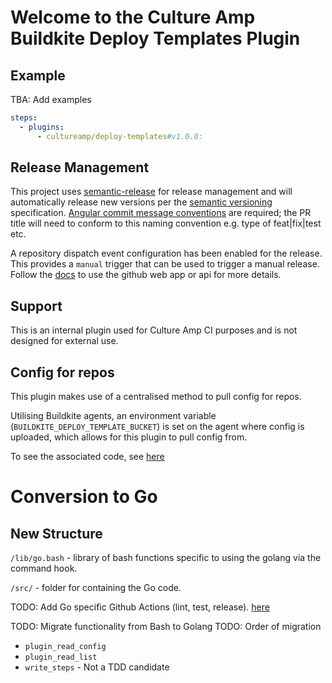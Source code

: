 # Welcome to the Culture Amp Buildkite Deploy Templates Plugin

## Example

TBA: Add examples

```yaml
steps:
  - plugins:
      - cultureamp/deploy-templates#v1.0.0:
```

## Release Management

This project uses [semantic-release](https://github.com/semantic-release/semantic-release) for release management and will automatically release new versions per the [semantic versioning](https://semver.org/) specification. [Angular commit message conventions](https://github.com/angular/angular/blob/master/CONTRIBUTING.md#-commit-message-format) are required; the PR title will need to conform to this naming convention e.g. type of feat|fix|test etc.

A repository dispatch event configuration has been enabled for the release. This provides a `manual` trigger that can be used to trigger a manual release. Follow the [docs](https://github.com/semantic-release/semantic-release/blob/master/docs/recipes/ci-configurations/github-actions.md#trigger-semantic-release-on-demand) to use the github web app or api for more details.

## Support

This is an internal plugin used for Culture Amp CI purposes and is not designed for external use.

## Config for repos

This plugin makes use of a centralised method to pull config for repos.

Utilising Buildkite agents, an environment variable (`BUILDKITE_DEPLOY_TEMPLATE_BUCKET`) is set on the agent where config is uploaded, which allows for this plugin to pull config from.

To see the associated code, see [here](https://github.com/cultureamp/deploy-templates-buildkite-plugin/blob/551dd75523334bf41709d84dcc2503ae477ef048/lib/steps.bash#L56)

# Conversion to Go

## New Structure

`/lib/go.bash` - library of bash functions specific to using the golang via the command hook.

`/src/` - folder for containing the Go code.

TODO: Add Go specific Github Actions (lint, test, release). [here](https://github.com/cultureamp/example-go-buildkite-plugin/blob/fecfbd2dbffa6c35d82a0de5585201ca29ab8254/.github/workflows)

TODO: Migrate functionality from Bash to Golang
TODO: Order of migration

- `plugin_read_config`
- `plugin_read_list`
- `write_steps` - Not a TDD candidate
